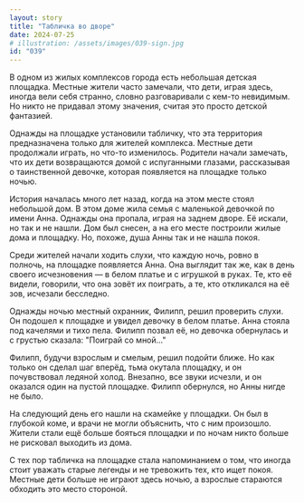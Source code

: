 ```yaml
---
layout: story
title: "Табличка во дворе"
date: 2024-07-25
# illustration: /assets/images/039-sign.jpg
id: "039"
---
```


В одном из жилых комплексов города есть небольшая детская площадка. Местные жители часто замечали, что дети, играя здесь, иногда вели себя странно, словно разговаривали с кем-то невидимым. Но никто не придавал этому значения, считая это просто детской фантазией.

Однажды на площадке установили табличку, что эта территория предназначена только для жителей комплекса. Местные дети продолжали играть, но что-то изменилось. Родители начали замечать, что их дети возвращаются домой с испуганными глазами, рассказывая о таинственной девочке, которая появляется на площадке только ночью.

История началась много лет назад, когда на этом месте стоял небольшой дом. В этом доме жила семья с маленькой девочкой по имени Анна. Однажды она пропала, играя на заднем дворе. Её искали, но так и не нашли. Дом был снесен, а на его месте построили жилые дома и площадку. Но, похоже, душа Анны так и не нашла покоя.

Среди жителей начали ходить слухи, что каждую ночь, ровно в полночь, на площадке появляется Анна. Она выглядит так же, как в день своего исчезновения — в белом платье и с игрушкой в руках. Те, кто её видели, говорили, что она зовёт их поиграть, а те, кто откликался на её зов, исчезали бесследно.

Однажды ночью местный охранник, Филипп, решил проверить слухи. Он подошел к площадке и увидел девочку в белом платье. Анна стояла под качелями и тихо пела. Филипп позвал её, но девочка обернулась и с грустью сказала: "Поиграй со мной..."

Филипп, будучи взрослым и смелым, решил подойти ближе. Но как только он сделал шаг вперёд, тьма окутала площадку, и он почувствовал ледяной холод. Внезапно, все звуки исчезли, и он оказался один на пустой площадке. Филипп обернулся, но Анны нигде не было.

На следующий день его нашли на скамейке у площадки. Он был в глубокой коме, и врачи не могли объяснить, что с ним произошло. Жители стали ещё больше бояться площадки и по ночам никто больше не рисковал выходить из дома.

С тех пор табличка на площадке стала напоминанием о том, что иногда стоит уважать старые легенды и не тревожить тех, кто ищет покоя. Местные дети больше не играют здесь ночью, а взрослые стараются обходить это место стороной.